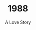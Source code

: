 ---
published: true
layout: "post"
title: "1988"
timeline: "false"
teaserText: "A beautiful love story involving Vancouver’s Miss Alternate drag queen, Billy Gene Queen and BC Civil Liberties lawyer Micheal Vonn."
subtitle: "A Love Story"
video: "http://player.vimeo.com/video/71540198"
teaserImg: "1988-teaser.jpg"
featureImg: "1988-feature.jpg"

statistics:
- stat: "1,204."
  desc: "additional Canadians diagnosed with AIDS. "
  link: "http://www.cdnaids.ca/canadianaidssocietymilestones"
  type: "webpage"

- stat: "660"
  desc: "HIV deaths reported in Canada."
  link: "http://www.phac-aspc.gc.ca/aids-sida/publication/survreport/2009/dec/9-eng.php"
  type: "webpage"

- stat: "731"
  desc: "reported AIDS cases in Haiti."
  link: "http://data.unaids.org/Publications/fact-sheets01/haiti_en.pdf"
  type: "pdf"

global:
- item: "The number of women living in sub-Saharan Africa with HIV/AIDS exceeds that of men."
  link: "http://www.hsph.harvard.edu/news/files/2012/12/hiv_aids_timeline.pdf"
  type: "pdf"

- item: "The first needle-exchange program in North America is established in Washington."
  link: "http://www.hcvadvocate.org/hepatitis/hepc/needle_exchange.html"
  type: "webpage"

- item: "First World Aids Day."
  link: "http://www.worldaidscampaign.org/world-aids-day/history-of-world-aids-day/"
  type: "webpage"

- item: "International AIDS Society Formed."
  link: "http://www.iasociety.org/Web/WebContent/File/IAS_20yearsIAS_book.pdf "
  type: "pdf"

national:
- item: "Canadian AIDS Society (CAS) becomes a registered charity, operating with three employees."
  link: "http://www.cdnaids.ca/canadianaidssocietymilestones"
  type: "webpage"

- item: "'Safer Sex Guidelines: A Resource Document for Educators and Counsellors' is published by CAS, which were the first safe sex guidelines for Canada."
  link: "http://www.cdnaids.ca/canadianaidssocietymilestones"
  type: "webpage"

- item: "Casey House is founded by June Callwood."
  link: "http://www.caseyhouse.com/about-casey-house/our-history/25-years/"
  type: "webpage"

year:
- item: "Calgary hosts the XV Winter Olympics."
  link: "http://www.youtube.com/watch?v=ZuRd-HfmmcU"
  type: "video"

- item: "Pan Am Flight 103 blows up over Lockerbie, Scotland, killing 270 people."
  link: "http://archives.syr.edu/panam/"
  type: "webpage"

- item: "The Iran–Iraq War ends, with an estimated one million lives lost."
  link: "http://www.iranchamber.com/history/iran_iraq_war/iran_iraq_war1.php"
  type: "webpage"

local:
- item: "Embalmers fear AIDS risk. Apr 4, 1988. ‘Landriault said: They can fire me tomorrow if they force me to do an AIDS case’."
  link: "/media/1988-Embalmers-fear-AIDS-risk.jpg"
  type: "image"

- item: "‘A Change for the Better’ - AIDS Vancouver opens membership. May 1988."
  link: "/media/1988-change_for_the_better.jpg"
  type: "image"

- item: "Vander Zalm Axes Funds for AZT '...Bill Vander Zalm’s announced that people with AIDS in British Columbia would have to pay up to $2,000.00 per year for the widely used AIDS drug AZT.' Vander Zalm Cartoon. Vancouver Western News. May 18, 1988"
  link: "/media/1988-Cartoon.jpg"
  type: "image"
---